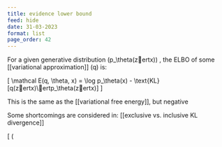 ```yaml
---
title: evidence lower bound
feed: hide
date: 31-03-2023
format: list
page_order: 42
---
```



For a given generative distribution  \(p_\theta(zertx)\) , the ELBO of some [[variational approximation]]  \(q\)  is:


\[
	\mathcal E(q, \theta, x) = \log p_\theta(x) - \text{KL}[q(zertx)\ertp_\theta(zertx)]
\]



This is the same as the [[variational free energy]], but negative

Some shortcomings are considered in: [[exclusive vs. inclusive KL divergence]]

\[ \(